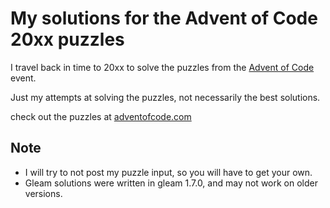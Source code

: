 # My solutions for the Advent of Code 20xx puzzles

I travel back in time to 20xx to solve the puzzles from the [Advent of Code](https://adventofcode.com/20xx) event.

Just my attempts at solving the puzzles, not necessarily the best solutions.

check out the puzzles at [adventofcode.com](https://adventofcode.com/20xx)

## **Note**

- I will try to not post my puzzle input, so you will have to get your own.
- Gleam solutions were written in gleam 1.7.0, and may not work on older versions.
